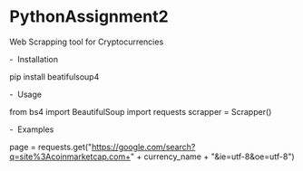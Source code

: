 # PythonAssignment2



Web Scrapping tool for Cryptocurrencies 



-  Installation


 pip install beatifulsoup4
 
 -  Usage


  from bs4 import BeautifulSoup
   import requests
   scrapper = Scrapper()
 
 -  Examples


  page = requests.get("https://google.com/search?q=site%3Acoinmarketcap.com+" + currency_name + "&ie=utf-8&oe=utf-8")


